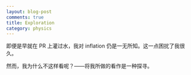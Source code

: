 ```yaml
---
layout: blog-post
comments: true
title: Exploration
category: physics
---
```


即便是早就在 PR 上灌过水，我对 inflation 仍是一无所知。这一点困扰了我很久。

然而，我为什么不这样看呢？——将我所做的看作是一种探寻。